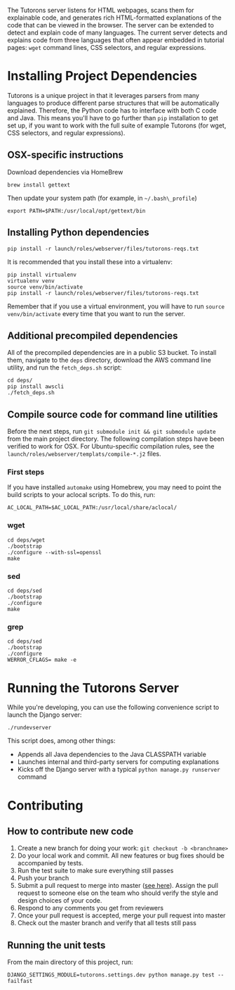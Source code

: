 The Tutorons server listens for HTML webpages, scans them for explainable code, and generates rich HTML-formatted explanations of the code that can be viewed in the browser.
The server can be extended to detect and explain code of many languages.
The current server detects and explains code from three languages that often appear embedded in tutorial pages: `wget` command lines, CSS selectors, and regular expressions.

# Installing Project Dependencies

Tutorons is a unique project in that it leverages parsers from many languages to produce different parse structures that will be automatically explained.  Therefore, the Python code has to interface with both C code and Java.  This means you'll have to go further than `pip` installation to get set up, if you want to work with the full suite of example Tutorons (for wget, CSS selectors, and regular expressions).

## OSX-specific instructions

Download dependencies via HomeBrew

    brew install gettext

Then update your system path (for example, in `~/.bash\_profile`)

    export PATH=$PATH:/usr/local/opt/gettext/bin

## Installing Python dependencies

    pip install -r launch/roles/webserver/files/tutorons-reqs.txt

It is recommended that you install these into a virtualenv:

    pip install virtualenv
    virtualenv venv
    source venv/bin/activate
    pip install -r launch/roles/webserver/files/tutorons-reqs.txt

Remember that if you use a virtual environment, you will have to run `source venv/bin/activate` every time that you want to run the server.

## Additional precompiled dependencies

All of the precompiled dependencies are in a public S3 bucket.  To install them, navigate to the `deps` directory, download the AWS command line utility, and run the `fetch_deps.sh` script:

    cd deps/
    pip install awscli
    ./fetch_deps.sh

## Compile source code for command line utilities

Before the next steps, run `git submodule init && git submodule update` from the main project directory.
The following compilation steps have been verified to work for OSX.
For Ubuntu-specific compilation rules, see the `launch/roles/webserver/templats/compile-*.j2` files.

### First steps

If you have installed `automake` using Homebrew, you may need to point the build scripts to your aclocal scripts.  To do this, run:

    AC_LOCAL_PATH=$AC_LOCAL_PATH:/usr/local/share/aclocal/

### wget

    cd deps/wget
    ./bootstrap
    ./configure --with-ssl=openssl
    make

### sed

    cd deps/sed
    ./bootstrap
    ./configure
    make

### grep

    cd deps/sed
    ./bootstrap
    ./configure
    WERROR_CFLAGS= make -e

# Running the Tutorons Server

While you're developing, you can use the following convenience script to launch the Django server:

    ./rundevserver

This script does, among other things:
* Appends all Java dependencies to the Java CLASSPATH variable
* Launches internal and third-party servers for computing explanations
* Kicks off the Django server with a typical `python manage.py runserver` command

# Contributing

## How to contribute new code

1. Create a new branch for doing your work: `git checkout -b <branchname>`
2. Do your local work and commit.  All new features or bug fixes should be accompanied by tests.
3. Run the test suite to make sure everything still passes
4. Push your branch
4. Submit a pull request to merge into master ([see here](https://help.github.com/articles/using-pull-requests/)).  Assign the pull request to someone else on the team who should verify the style and design choices of your code.
6. Respond to any comments you get from reviewers
7. Once your pull request is accepted, merge your pull request into master
8. Check out the master branch and verify that all tests still pass

## Running the unit tests

From the main directory of this project, run:

    DJANGO_SETTINGS_MODULE=tutorons.settings.dev python manage.py test --failfast
